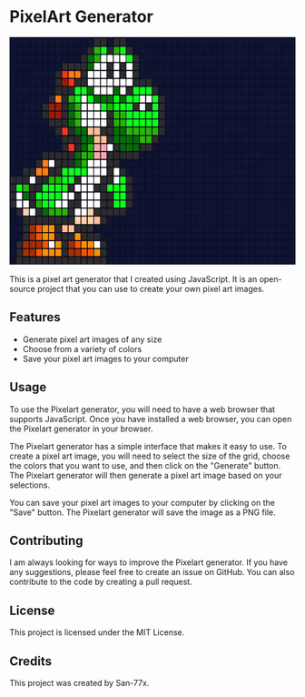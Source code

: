 # PixelArt Generator

<img src='image.png' style="height: 400px;"/>

This is a pixel art generator that I created using JavaScript. It is an open-source project that you can use to create your own pixel art images.

## Features

* Generate pixel art images of any size
* Choose from a variety of colors
* Save your pixel art images to your computer

## Usage

To use the Pixelart generator, you will need to have a web browser that supports JavaScript. Once you have installed a web browser, you can open the Pixelart generator in your browser.

The Pixelart generator has a simple interface that makes it easy to use. To create a pixel art image, you will need to select the size of the grid, choose the colors that you want to use, and then click on the "Generate" button. The Pixelart generator will then generate a pixel art image based on your selections.

You can save your pixel art images to your computer by clicking on the "Save" button. The Pixelart generator will save the image as a PNG file.

## Contributing

I am always looking for ways to improve the Pixelart generator. If you have any suggestions, please feel free to create an issue on GitHub. You can also contribute to the code by creating a pull request.

## License

This project is licensed under the MIT License.

## Credits

This project was created by San-77x.
